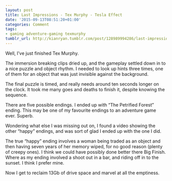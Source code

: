 ```yaml
---
layout: post
title: Last Impressions - Tex Murphy - Tesla Effect
date: '2015-09-13T08:51:20+01:00'
categories: Comment
tags:
- gaming adventure-gaming texmurphy
tumblr_url: http://kianryan.tumblr.com/post/128989994286/last-impressions-tex-murphy-tesla-effect
---
```

Well, I’ve just finished Tex Murphy.

The immersion breaking clips dried up, and the gameplay settled down in to a nice puzzle and object rhythm.  I needed to look up hints three times, one of them for an object that was just invisible against the background.

The final puzzle is timed, and really needs around ten seconds longer on the clock.  It took me many goes and deaths to finish it, despite knowing the sequence.

There are five possible endings.  I ended up with “The Petrified Forest” ending.  This may be one of my favourite endings to an adventure game ever.  Superb.

Wondering what else I was missing out on, I found a video showing the other “happy” endings, and  was sort of glad I ended up with the one I did.

The true “happy” ending involves a woman being traded as an object and then having seven years of her memory wiped, for no good reason (plenty of creepy ones).  I think we could have possibly done better there Big Finish.  Where as my ending involved a shoot out in a bar, and riding off in to the sunset.  I think I prefer mine.

Now I get to reclaim 13Gb of drive space and marvel at all the emptiness.
